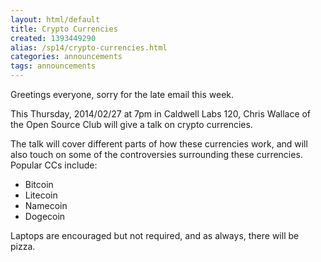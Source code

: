 ```yaml
---
layout: html/default
title: Crypto Currencies
created: 1393449290
alias: /sp14/crypto-currencies.html
categories: announcements
tags: announcements
---
```

Greetings everyone, sorry for the late email this week.

This Thursday, 2014/02/27 at 7pm in Caldwell Labs 120, Chris Wallace of the Open Source Club will give a talk on crypto currencies.

The talk will cover different parts of how these currencies work, and will also touch on some of the controversies surrounding these currencies. Popular CCs include:

- Bitcoin
- Litecoin
- Namecoin
- Dogecoin

Laptops are encouraged but not required, and as always, there will be pizza.
